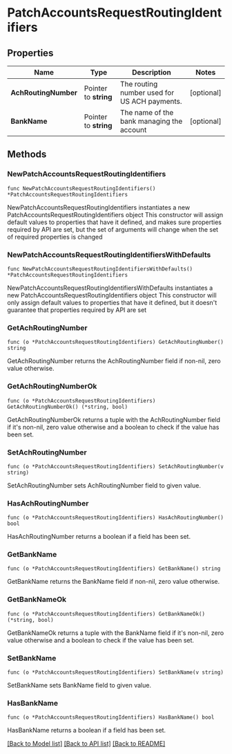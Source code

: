 # PatchAccountsRequestRoutingIdentifiers

## Properties

Name | Type | Description | Notes
------------ | ------------- | ------------- | -------------
**AchRoutingNumber** | Pointer to **string** | The routing number used for US ACH payments.  | [optional] 
**BankName** | Pointer to **string** | The name of the bank managing the account | [optional] 

## Methods

### NewPatchAccountsRequestRoutingIdentifiers

`func NewPatchAccountsRequestRoutingIdentifiers() *PatchAccountsRequestRoutingIdentifiers`

NewPatchAccountsRequestRoutingIdentifiers instantiates a new PatchAccountsRequestRoutingIdentifiers object
This constructor will assign default values to properties that have it defined,
and makes sure properties required by API are set, but the set of arguments
will change when the set of required properties is changed

### NewPatchAccountsRequestRoutingIdentifiersWithDefaults

`func NewPatchAccountsRequestRoutingIdentifiersWithDefaults() *PatchAccountsRequestRoutingIdentifiers`

NewPatchAccountsRequestRoutingIdentifiersWithDefaults instantiates a new PatchAccountsRequestRoutingIdentifiers object
This constructor will only assign default values to properties that have it defined,
but it doesn't guarantee that properties required by API are set

### GetAchRoutingNumber

`func (o *PatchAccountsRequestRoutingIdentifiers) GetAchRoutingNumber() string`

GetAchRoutingNumber returns the AchRoutingNumber field if non-nil, zero value otherwise.

### GetAchRoutingNumberOk

`func (o *PatchAccountsRequestRoutingIdentifiers) GetAchRoutingNumberOk() (*string, bool)`

GetAchRoutingNumberOk returns a tuple with the AchRoutingNumber field if it's non-nil, zero value otherwise
and a boolean to check if the value has been set.

### SetAchRoutingNumber

`func (o *PatchAccountsRequestRoutingIdentifiers) SetAchRoutingNumber(v string)`

SetAchRoutingNumber sets AchRoutingNumber field to given value.

### HasAchRoutingNumber

`func (o *PatchAccountsRequestRoutingIdentifiers) HasAchRoutingNumber() bool`

HasAchRoutingNumber returns a boolean if a field has been set.

### GetBankName

`func (o *PatchAccountsRequestRoutingIdentifiers) GetBankName() string`

GetBankName returns the BankName field if non-nil, zero value otherwise.

### GetBankNameOk

`func (o *PatchAccountsRequestRoutingIdentifiers) GetBankNameOk() (*string, bool)`

GetBankNameOk returns a tuple with the BankName field if it's non-nil, zero value otherwise
and a boolean to check if the value has been set.

### SetBankName

`func (o *PatchAccountsRequestRoutingIdentifiers) SetBankName(v string)`

SetBankName sets BankName field to given value.

### HasBankName

`func (o *PatchAccountsRequestRoutingIdentifiers) HasBankName() bool`

HasBankName returns a boolean if a field has been set.


[[Back to Model list]](../README.md#documentation-for-models) [[Back to API list]](../README.md#documentation-for-api-endpoints) [[Back to README]](../README.md)


